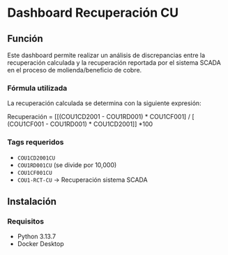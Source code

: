 # Dashboard Recuperación CU

## Función
Este dashboard permite realizar un análisis de discrepancias entre la recuperación calculada y la recuperación reportada por el sistema SCADA en el proceso de molienda/beneficio de cobre.

### Fórmula utilizada
La recuperación calculada se determina con la siguiente expresión:

Recuperación = [[(COU1CD2001 - COU1RD001) * COU1CF001] / [ (COU1CF001 - COU1RD001) * COU1CD2001]] *100

### Tags requeridos
- `COU1CD2001CU`  
- `COU1RD001CU` (se divide por 10,000)  
- `COU1CF001CU` 
- `COU1-RCT-CU` → Recuperación sistema SCADA  


## Instalación

### Requisitos
- Python 3.13.7
- Docker Desktop

